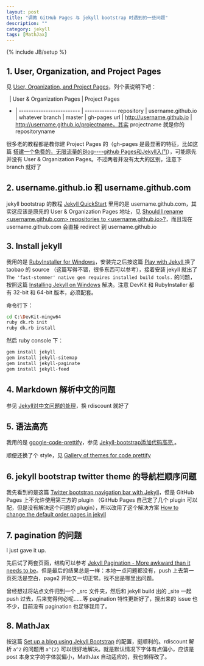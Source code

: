 ```yaml
---
layout: post
title: "调教 GitHub Pages 与 jekyll bootstrap 时遇到的一些问题"
description: ""
category: jekyll
tags: [MathJax]
---
```

{% include JB/setup %}

## 1. User, Organization, and Project Pages

见 [User, Organization, and Project Pages](https://help.github.com/articles/user-organization-and-project-pages)，列个表说明下吧：

   | User & Organization Pages | Project Pages
- | ------------------------- | -------------
repository | username.github.io | whatever
branch | master | gh-pages
url | http://username.github.io | http://username.github.io/projectname，其实 projectname 就是你的 repositoryname

很多老的教程都是教你建 Project Pages 的（gh-pages 是最显著的特征，比如这篇 [搭建一个免费的，无限流量的Blog----github Pages和Jekyll入门](http://www.ruanyifeng.com/blog/2012/08/blogging_with_jekyll.html)），可能原先并没有 User & Organization Pages。不过两者并没有太大的区别，注意下 branch 就好了


## 2. username.github.io 和 username.github.com

jekyll bootstrap 的教程 [Jekyll QuickStart](http://jekyllbootstrap.com/usage/jekyll-quick-start.html) 里用的是 username.github.com，其实这应该是原先的 User & Organization Pages 地址，见 [Should I rename <username.github.com> repositories to <username.github.io>?](https://help.github.com/articles/should-i-rename-username-github-com-repositories-to-username-github-io)，而且现在 username.github.com 会直接 redirect 到 username.github.io


## 3. Install jekyll

我用的是 [RubyInstaller for Windows](http://rubyinstaller.org)，安装完之后按这篇 [Play with Jekyll ](http://blog.skydark.info/programming/2012/03/23/play-with-jekyll) 换了 taobao 的 source （这篇写得不错，很多东西可以参考），接着安装 jekyll 就出了 `The 'fast-stemmer' native gem requires installed build tools.` 的问题，按照这篇 [Installing Jekyll on Windows](http://treehouse.github.io/installation-guides/windows/jekyll-windows.html) 解决。注意 DevKit 和 RubyInstaller 都有 32-bit 和 64-bit 版本，必须配套。

命令行下：

```bash
cd C:\DevKit-mingw64
ruby dk.rb init
ruby dk.rb install
```

然后 ruby console 下：

```bash
gem install jekyll
gem install jekyll-sitemap
gem install jekyll-paginate
gem install jekyll-feed
```


## 4. Markdown 解析中文的问题

参见 [Jekyll对中文问题的处理](http://nepshi.com/2012-10-08/chinese-characters-in-jekyll)，换 rdiscount 就好了


## 5. 语法高亮

我用的是 [google-code-prettify](https://code.google.com/p/google-code-prettify/wiki/GettingStarted)，参见 [Jekyll-bootstrap添加代码高亮 ](http://jesusjzp.github.io/blog/2013/08/17/jekyll-bootstrap-code-highlighting)。  

顺便还换了个 style，见 [Gallery of themes for code prettify](http://google-code-prettify.googlecode.com/svn/trunk/styles/index.html)


## 6. jekyll bootstrap twitter theme 的导航栏顺序问题

我先看到的是这篇 [Twitter bootstrap navigation bar with Jekyll](http://steve0hh.wordpress.com/2013/03/29/twitter-bootstrap-navigation-bar-with-jekyll)，但是 GitHub Pages 上不允许使用第三方的 plugin （GitHub Pages 自己定了几个 plugin 可以配，但是没有解决这个问题的 plugin），所以改用了这个解决方案 [How to change the default order pages in jekyll](http://stackoverflow.com/a/16625558)


## 7. pagination 的问题

I just gave it up.

先后试了两套页面，结构可以参考 [Jekyll Pagination - More awkward than it needs to be](http://patrick-mckinley.com/tech/jekyll-pagination.html)。但是最后的结果总是一样：本地一点问题都没有，push 上去第一页死活是空白，page2 开始又一切正常。找不出是哪里出问题。  

曾经想过将站点文件归到一个 \_src 文件夹，然后和 jekyll build 出的 \_site 一起 push 过去，后来觉得何必呢……等 pagination 特性更新好了，搜出来的 issue 也不少，目前没有 pagination 也足够我用了。


## 8. MathJax

按这篇 [Set up a blog using Jekyll Bootstrap](http://blog.jincan.info/web/2013/05/04/set-up-a-blog-using-jekyll-bootstrap/#latex-support) 的配置，挺顺利的。rdiscount 解析 `a^2` 的问题用 `a^{2}` 可以很好地解决。就是默认情况下字体有点偏小，应该是 post 本身文字的字体就偏小，MathJax 自动适应的，我也懒得改了。
